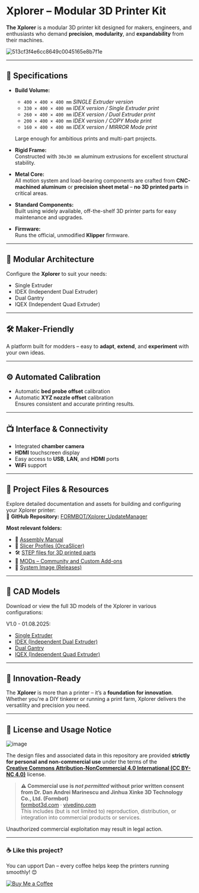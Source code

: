 # Xplorer – Modular 3D Printer Kit

**The Xplorer** is a modular 3D printer kit designed for makers, engineers, and enthusiasts who demand **precision**, **modularity**, and **expandability** from their machines.

![513cf3f4e6cc8649c0045165e8b7f1e](https://github.com/user-attachments/assets/f7d76086-3679-4b22-9945-1aab2842dee6)



---

## 🔧 Specifications

- **Build Volume:**
     - `400 × 400 × 400 mm`  _SINGLE Extruder version_
     - `330 × 400 × 400 mm`  _IDEX version / Single Extruder print_
     - `260 × 400 × 400 mm`  _IDEX version / Dual Extruder print_
     - `200 × 400 × 400 mm`  _IDEX version / COPY Mode print_
     - `160 × 400 × 400 mm`  _IDEX version / MIRROR Mode print_
       
  Large enough for ambitious prints and multi-part projects.

- **Rigid Frame:**  
  Constructed with `30x30 mm` aluminum extrusions for excellent structural stability.

- **Metal Core:**  
  All motion system and load-bearing components are crafted from **CNC-machined aluminum** or **precision sheet metal** – **no 3D printed parts** in critical areas.

- **Standard Components:**  
  Built using widely available, off-the-shelf 3D printer parts for easy maintenance and upgrades.

- **Firmware:**  
  Runs the official, unmodified **Klipper** firmware.

---

## 🧩 Modular Architecture

Configure the **Xplorer** to suit your needs:

- Single Extruder  
- IDEX (Independent Dual Extruder)  
- Dual Gantry  
- IQEX (Independent Quad Extruder)

---

## 🛠 Maker-Friendly

A platform built for modders – easy to **adapt**, **extend**, and **experiment** with your own ideas.

---

## ⚙️ Automated Calibration

- Automatic **bed probe offset** calibration  
- Automatic **XYZ nozzle offset** calibration  
Ensures consistent and accurate printing results.

---

## 📺 Interface & Connectivity

- Integrated **chamber camera**  
- **HDMI** touchscreen display  
- Easy access to **USB**, **LAN**, and **HDMI** ports  
- **WiFi** support

---

## 📁 Project Files & Resources

Explore detailed documentation and assets for building and configuring your Xplorer printer:  
🔗 **GitHub Repository:** [FORMBOT/Xplorer_UpdateManager](https://github.com/FORMBOT/Xplorer_UpdateManager)

**Most relevant folders:**

- 📘 [Assembly Manual](https://github.com/FORMBOT/Xplorer_UpdateManager/tree/main/06_Manual)  
- 🧩 [Slicer Profiles (OrcaSlicer)](https://github.com/FORMBOT/Xplorer_UpdateManager/tree/main/04_Slicer_Profiles/OrcaSlicer)  
- 🛠️ [STEP files for 3D printed parts](https://github.com/FORMBOT/Xplorer_UpdateManager/tree/main/05_STEP_FILES)
- 🧰 [MODs – Community and Custom Add-ons](https://github.com/FORMBOT/Xplorer_UpdateManager/tree/main/03_MODs)
- 💾 [System Image (Releases)](https://github.com/FORMBOT/Xplorer/releases)

---

## 📐 CAD Models

Download or view the full 3D models of the Xplorer in various configurations:

V1.0 - 01.08.2025:
- [Single Extruder](https://a360.co/4f5ScYB)  
- [IDEX (Independent Dual Extruder)](https://a360.co/4lO0cQP)  
- [Dual Gantry](https://a360.co/4kVQElm)  
- [IQEX (Independent Quad Extruder)](https://a360.co/4kWwrM4)
  
---

## 🚀 Innovation-Ready

The **Xplorer** is more than a printer – it’s a **foundation for innovation**. Whether you're a DIY tinkerer or running a print farm, Xplorer delivers the versatility and precision you need.

---

## 🚫 License and Usage Notice

![image](https://github.com/user-attachments/assets/96837241-fcdd-4e59-846a-e6b357f3b452)


The design files and associated data in this repository are provided **strictly for personal and non-commercial use** under the terms of the  
**[Creative Commons Attribution-NonCommercial 4.0 International (CC BY-NC 4.0)](https://creativecommons.org/licenses/by-nc/4.0/)** license.

> **⚠️ Commercial use is *not permitted* without prior written consent from Dr. Dan Andrei Marinescu and Jinhua Xinke 3D Technology Co., Ltd. (Formbot)**  
> [formbot3d.com](https://formbot3d.com) · [vivedino.com](https://vivedino.com)  
> This includes (but is not limited to) reproduction, distribution, or integration into commercial products or services.

Unauthorized commercial exploitation may result in legal action.

---

### ☕ Like this project?

You can upport Dan – every coffee helps keep the printers running smoothly! 😊


[![Buy Me a Coffee](https://img.shields.io/badge/Buy%20me%20a%20coffee-%E2%98%95-orange)](https://coff.ee/Dan_3dp)
